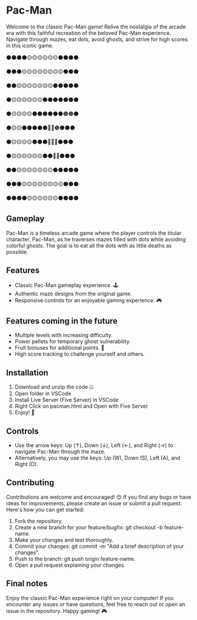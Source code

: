 # Pac-Man

Welcome to the classic Pac-Man game! Relive the nostalgia of the arcade era with this faithful recreation of the beloved Pac-Man experience. Navigate through mazes, eat dots, avoid ghosts, and strive for high scores in this iconic game.

⚫️⚫️⚫️⚫️🟡🟡🟡🟡🟡🟡⚫️⚫️⚫️⚫️

⚫️⚫️⚫️🟡🟡🟡🟡🟡🟡🟡🟡⚫️⚫️⚫️

⚫️⚫️🟡🟡🟡🟡🟡🟡🟡⚫️⚫️⚫️⚫️⚫️

⚫️🟡🟡🟡🟡🟡🟡⚫️⚫️⚫️⚫️⚫️⚫️⚫️

⚫️🟡🟡🟡🟡⚫️⚫️⚫️⚫️⚫️⚫️🟤🟤⚫️

⚫️🟡🟡⚫️⚫️⚫️⚫️⚫️🔴🔴🟤⚫️⚫️⚫️

⚫️🟡🟡🟡🟡⚫️⚫️⚫️🔴🔴🔴⚫️⚫️⚫️

⚫️🟡🟡🟡🟡🟡🟡⚫️⚫️🔴🔴⚫️⚫️⚫️

⚫️⚫️🟡🟡🟡🟡🟡🟡🟡⚫️⚫️⚫️⚫️⚫️

⚫️⚫️⚫️🟡🟡🟡🟡🟡🟡🟡🟡⚫️⚫️⚫️

⚫️⚫️⚫️⚫️🟡🟡🟡🟡🟡🟡⚫️⚫️⚫️⚫️

## Gameplay
Pac-Man is a timeless arcade game where the player controls the titular character, Pac-Man, as he traverses mazes filled with dots while avoiding colorful ghosts. The goal is to eat all the dots with as little deaths as possible. 

## Features
- Classic Pac-Man gameplay experience. 🕹️
- Authentic maze designs from the original game. 
- Responsive controls for an enjoyable gaming experience. 🎮
  
## Features coming in the future
- Multiple levels with increasing difficulty.
- Power pellets for temporary ghost vulnerability.
- Fruit bonuses for additional points. 🍌
- High score tracking to challenge yourself and others.

## Installation
1. Download and unzip the code 🤐
2. Open folder in VSCode
3. Install Live Server (Five Server) in VSCode
4. Right Click on pacman.html and Open with Five Server
5. Enjoy! 🙂

## Controls
- Use the arrow keys: Up (↑), Down (↓), Left (←), and Right (→) to navigate Pac-Man through the maze.
- Alternatively, you may use the keys: Up (W), Down (S), Left (A), and Right (D).

## Contributing
Contributions are welcome and encouraged! 😊 If you find any bugs or have ideas for improvements, please create an issue or submit a pull request. Here's how you can get started:
1. Fork the repository. 
2. Create a new branch for your feature/bugfix: git checkout -b feature-name.
3. Make your changes and test thoroughly.
4. Commit your changes: git commit -m "Add a brief description of your changes".
5. Push to the branch: git push origin feature-name.
6. Open a pull request explaining your changes.

## Final notes
Enjoy the classic Pac-Man experience right on your computer! If you encounter any issues or have questions, feel free to reach out or open an issue in the repository. Happy gaming! 🎮
